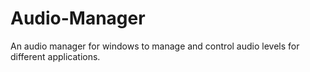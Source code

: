 # Audio-Manager
An audio manager for windows to manage and control audio levels for different applications.
